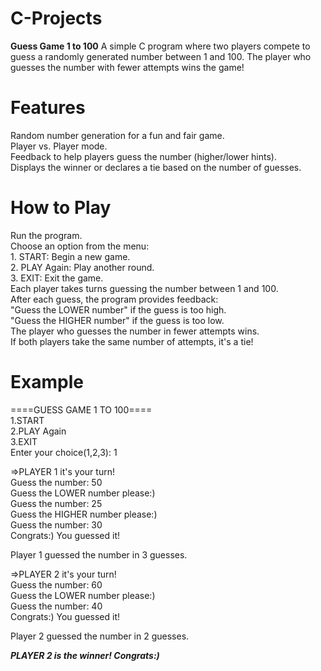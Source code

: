 # C-Projects

**Guess Game 1 to 100**
  A simple C program where two players compete to guess a randomly generated number between 1 and 100. The player who guesses the number with fewer attempts wins the game!

# Features

  Random number generation for a fun and fair game.<br>
  Player vs. Player mode.<br>
  Feedback to help players guess the number (higher/lower hints).<br>
  Displays the winner or declares a tie based on the number of guesses.<br>

# How to Play

  Run the program.<br>
  Choose an option from the menu:<br>
    1. START: Begin a new game.<br>
    2. PLAY Again: Play another round.<br>
    3. EXIT: Exit the game.<br>
  Each player takes turns guessing the number between 1 and 100.<br>
  After each guess, the program provides feedback:<br>
    "Guess the LOWER number" if the guess is too high.<br>
    "Guess the HIGHER number" if the guess is too low.<br>
  The player who guesses the number in fewer attempts wins.<br>
  If both players take the same number of attempts, it's a tie!<br>

# Example
  ====GUESS GAME 1 TO 100====<br>
  1.START<br>
  2.PLAY Again<br>
  3.EXIT<br>
  Enter your choice(1,2,3): 1<br>
  
  =>PLAYER 1 it's your turn!<br>
  Guess the number: 50<br>
  Guess the LOWER number please:)<br>
  Guess the number: 25<br>
  Guess the HIGHER number please:)<br>
  Guess the number: 30<br>
  Congrats:) You guessed it!<br>
  
  Player 1 guessed the number in 3 guesses.<br>
  
  =>PLAYER 2 it's your turn!<br>
  Guess the number: 60<br>
  Guess the LOWER number please:)<br>
  Guess the number: 40<br>
  Congrats:) You guessed it!<br>
  
  Player 2 guessed the number in 2 guesses.<br>
  
  ***PLAYER 2 is the winner! Congrats:)***<br>
